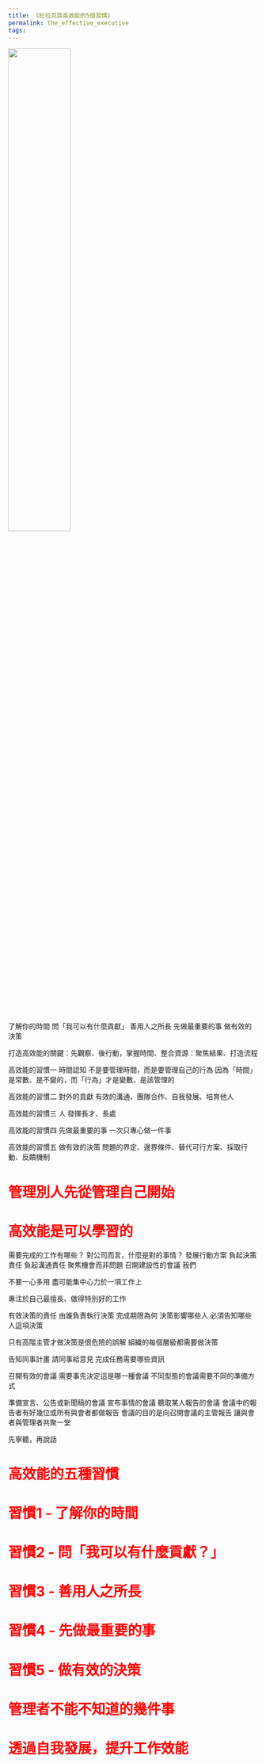 ```yaml
---
title: 《杜拉克談高效能的5個習慣》
permalink: the_effective_executive
tags:
---
```


<img src="/images/the_effective_executive" width=50%>

<!-- more -->

了解你的時間
問「我可以有什麼貢獻」
善用人之所長
先做最重要的事
做有效的決策

打造高效能的關鍵：先觀察、後行動，掌握時間、整合資源：聚焦結果、打造流程

高效能的習慣一 時間認知
不是要管理時間，而是要管理自己的行為
因為「時間」是常數、是不變的，而「行為」才是變數、是該管理的

高效能的習慣二 對外的貢獻
有效的溝通、團隊合作、自我發展、培育他人

高效能的習慣三 人
發揮長才、長處

高效能的習慣四 先做最重要的事
一次只專心做一件事

高效能的習慣五 做有效的決策
問題的界定、邊界條件、替代可行方案、採取行動、反饋機制

# <font color=ff0000>管理別人先從管理自己開始</font>
# <font color=ff0000>高效能是可以學習的</font>
需要完成的工作有哪些？
對公司而言，什麼是對的事情？
發展行動方案
負起決策責任
負起溝通責任
聚焦機會而非問題
召開建設性的會議
我們

不要一心多用
盡可能集中心力於一項工作上

專注於自己最擅長、做得特別好的工作

有效決策的責任
由誰負責執行決策
完成期限為何
決策影響哪些人
必須告知哪些人這項決策

只有高階主管才做決策是很危險的誤解
組織的每個層級都需要做決策

告知同事計畫
請同事給意見
完成任務需要哪些資訊

召開有效的會議
需要事先決定這是哪一種會議
不同型態的會議需要不同的準備方式

準備宣言、公告或新聞稿的會議
宣布事情的會議
聽取某人報告的會議
會議中的報告者有好幾位或所有與會者都做報告
會議的目的是向召開會議的主管報告
讓與會者與管理者共聚一堂

先寧聽，再說話

# <font color=ff0000>高效能的五種習慣</font>
# <font color=ff0000>習慣1 - 了解你的時間</font>
# <font color=ff0000>習慣2 - 問「我可以有什麼貢獻？」</font>
# <font color=ff0000>習慣3 - 善用人之所長</font>
# <font color=ff0000>習慣4 - 先做最重要的事</font>
# <font color=ff0000>習慣5 - 做有效的決策</font>
# <font color=ff0000>管理者不能不知道的幾件事</font>
# <font color=ff0000>透過自我發展，提升工作效能</font>
